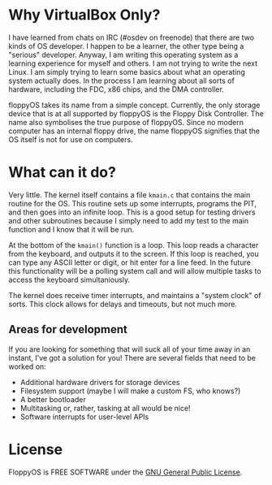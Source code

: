 Why VirtualBox Only?
====================

I have learned from chats on IRC (#osdev on freenode) that there are two kinds of OS developer.  I happen to be a learner, the other type being a "serious" developer.  Anyway, I am writing this operating system as a learning experience for myself and others.  I am not trying to write the next Linux.  I am simply trying to learn some basics about what an operating system actually does.  In the process I am learning about all sorts of hardware, including the FDC, x86 chips, and the DMA controller.

floppyOS takes its name from a simple concept.  Currently, the only storage device that is at all supported by floppyOS is the Floppy Disk Controller.  The name also symbolises the true purpose of floppyOS.  Since no modern computer has an internal floppy drive, the name floppyOS signifies that the OS itself is not for use on computers.

What can it do?
===============

Very little.  The kernel itself contains a file ```kmain.c``` that contains the main routine for the OS.  This routine sets up some interrupts, programs the PIT, and then goes into an infinite loop.  This is a good setup for testing drivers and other subroutines because I simply need to add my test to the main function and I know that it will be run.

At the bottom of the ```kmain()``` function is a loop.  This loop reads a character from the keyboard, and outputs it to the screen.  If this loop is reached, you can type any ASCII letter or digit, or hit enter for a line feed.  In the future this functionality will be a polling system call and will allow multiple tasks to access the keyboard simultaniously.

The kernel does receive timer interrupts, and maintains a "system clock" of sorts.  This clock allows for delays and timeouts, but not much more.

Areas for development
---------------------

If you are looking for something that will suck all of your time away in an instant, I've got a solution for you!  There are several fields that need to be worked on:

* Additional hardware drivers for storage devices
* Filesystem support (maybe I will make a custom FS, who knows?)
* A better bootloader
* Multitasking or, rather, tasking at all would be nice!
* Software interrupts for user-level APIs

License
=======

FloppyOS is FREE SOFTWARE under the <a href="http://www.gnu.org/copyleft/gpl.html">GNU General Public License</a>.
